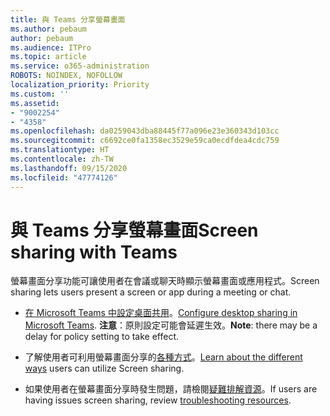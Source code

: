 ```yaml
---
title: 與 Teams 分享螢幕畫面
ms.author: pebaum
author: pebaum
ms.audience: ITPro
ms.topic: article
ms.service: o365-administration
ROBOTS: NOINDEX, NOFOLLOW
localization_priority: Priority
ms.custom: ''
ms.assetid:
- "9002254"
- "4358"
ms.openlocfilehash: da0259043dba88445f77a096e23e360343d103cc
ms.sourcegitcommit: c6692ce0fa1358ec3529e59ca0ecdfdea4cdc759
ms.translationtype: HT
ms.contentlocale: zh-TW
ms.lasthandoff: 09/15/2020
ms.locfileid: "47774126"
---
```

# <a name="screen-sharing-with-teams"></a><span data-ttu-id="4a1b9-102">與 Teams 分享螢幕畫面</span><span class="sxs-lookup"><span data-stu-id="4a1b9-102">Screen sharing with Teams</span></span>

<span data-ttu-id="4a1b9-103">螢幕畫面分享功能可讓使用者在會議或聊天時顯示螢幕畫面或應用程式。</span><span class="sxs-lookup"><span data-stu-id="4a1b9-103">Screen sharing lets users present a screen or app during a meeting or chat.</span></span>

- <span data-ttu-id="4a1b9-104">[在 Microsoft Teams 中設定桌面共用](https://docs.microsoft.com/microsoftteams/configure-desktop-sharing)。</span><span class="sxs-lookup"><span data-stu-id="4a1b9-104">[Configure desktop sharing in Microsoft Teams](https://docs.microsoft.com/microsoftteams/configure-desktop-sharing).</span></span> <span data-ttu-id="4a1b9-105">**注意**：原則設定可能會延遲生效。</span><span class="sxs-lookup"><span data-stu-id="4a1b9-105">**Note**: there may be a delay for policy setting to take effect.</span></span> 

- <span data-ttu-id="4a1b9-106">了解使用者可利用螢幕畫面分享的[各種方式](https://docs.microsoft.com/microsoftteams/meeting-policies-in-teams#meeting-policy-settings---content-sharing)。</span><span class="sxs-lookup"><span data-stu-id="4a1b9-106">[Learn about the different ways](https://docs.microsoft.com/microsoftteams/meeting-policies-in-teams#meeting-policy-settings---content-sharing) users can utilize Screen sharing.</span></span> 

- <span data-ttu-id="4a1b9-107">如果使用者在螢幕畫面分享時發生問題，請檢閱[疑難排解資源](https://docs.microsoft.com/microsoftteams/connectivity-issues)。</span><span class="sxs-lookup"><span data-stu-id="4a1b9-107">If users are having issues screen sharing, review [troubleshooting resources](https://docs.microsoft.com/microsoftteams/connectivity-issues).</span></span> 
